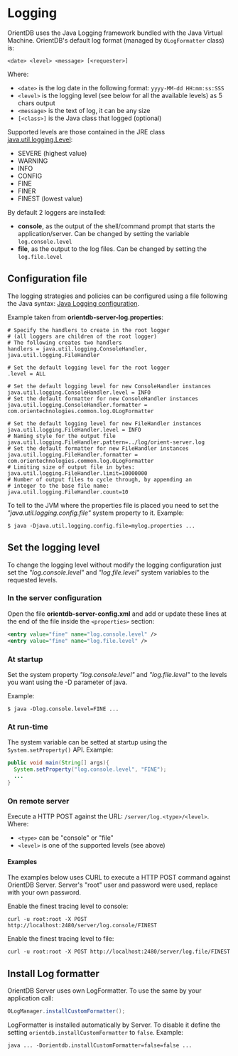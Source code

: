 # Logging

OrientDB uses the Java Logging framework bundled with the Java Virtual Machine. OrientDB's default log format (managed by `OLogFormatter` class) is:
```
<date> <level> <message> [<requester>]
```

Where:
- `<date>` is the log date in the following format: `yyyy-MM-dd HH:mm:ss:SSS`
- `<level>` is the logging level (see below for all the available levels) as 5 chars output
- `<message>` is the text of log, it can be any size
- `[<class>]` is the Java class that logged (optional)

Supported levels are those contained in the JRE class [java.util.logging.Level](http://java.sun.com/j2se/1.5.0/docs/api/java/util/logging/Level.html):
- SEVERE (highest value)
- WARNING
- INFO
- CONFIG
- FINE
- FINER
- FINEST (lowest value)

By default 2 loggers are installed:
- **console**, as the output of the shell/command prompt that starts the application/server. Can be changed by setting the variable <code>log.console.level</code>
- **file**, as the output to the log files. Can be changed by setting the <code>log.file.level</code>

## Configuration file

The logging strategies and policies can be configured using a file following the Java syntax: [Java Logging configuration](http://www.javapractices.com/topic/TopicAction.do?Id=143).

Example taken from **orientdb-server-log.properties**:
```
# Specify the handlers to create in the root logger
# (all loggers are children of the root logger)
# The following creates two handlers
handlers = java.util.logging.ConsoleHandler, java.util.logging.FileHandler

# Set the default logging level for the root logger
.level = ALL

# Set the default logging level for new ConsoleHandler instances
java.util.logging.ConsoleHandler.level = INFO
# Set the default formatter for new ConsoleHandler instances
java.util.logging.ConsoleHandler.formatter = com.orientechnologies.common.log.OLogFormatter

# Set the default logging level for new FileHandler instances
java.util.logging.FileHandler.level = INFO
# Naming style for the output file
java.util.logging.FileHandler.pattern=../log/orient-server.log
# Set the default formatter for new FileHandler instances
java.util.logging.FileHandler.formatter = com.orientechnologies.common.log.OLogFormatter
# Limiting size of output file in bytes:
java.util.logging.FileHandler.limit=10000000
# Number of output files to cycle through, by appending an
# integer to the base file name:
java.util.logging.FileHandler.count=10
```

To tell to the JVM where the properties file is placed you need to set the *"java.util.logging.config.file"* system property to it. Example:

```
$ java -Djava.util.logging.config.file=mylog.properties ...
```

## Set the logging level

To change the logging level without modify the logging configuration just set the *"log.console.level"* and *"log.file.level"* system variables to the requested levels.

### In the server configuration

Open the file **orientdb-server-config.xml** and add or update these lines at the end of the file inside the <code>&lt;properties&gt;</code> section:
```xml
<entry value="fine" name="log.console.level" />
<entry value="fine" name="log.file.level" />
```

### At startup

Set the system property *"log.console.level"* and *"log.file.level"* to the levels you want using the -D parameter of java.

Example:
```
$ java -Dlog.console.level=FINE ...
```

### At run-time

The system variable can be setted at startup using the <code>System.setProperty()</code> API. Example:
```java
public void main(String[] args){
  System.setProperty("log.console.level", "FINE");
  ...
}
```
### On remote server
Execute a HTTP POST against the URL: `/server/log.<type>/<level>`. Where:
- `<type>` can be "console" or "file"
- `<level>` is one of the supported levels (see above)

#### Examples
The examples below uses CURL to execute a HTTP POST command against OrientDB Server. Server's "root" user and password were used, replace with your own password.

Enable the finest tracing level to console:

    curl -u root:root -X POST http://localhost:2480/server/log.console/FINEST

Enable the finest tracing level to file:

    curl -u root:root -X POST http://localhost:2480/server/log.file/FINEST

## Install Log formatter

OrientDB Server uses own LogFormatter. To use the same by your application call:
```java
OLogManager.installCustomFormatter();
```

LogFormatter is installed automatically by Server. To disable it define the setting `orientdb.installCustomFormatter` to `false`. Example:

    java ... -Dorientdb.installCustomFormatter=false=false ...
